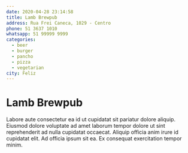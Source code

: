 ```yaml
---
date: 2020-04-28 23:14:58
title: Lamb Brewpub
address: Rua Frei Caneca, 1029 - Centro
phone: 51 3637 1010
whatsapp: 51 99999 9999
categories:
  - beer
  - burger
  - pancho
  - pizza
  - vegetarian
city: Feliz
---
```


# Lamb Brewpub

Labore aute consectetur ea id ut cupidatat sit pariatur dolore aliquip. Eiusmod dolore voluptate ad amet laborum tempor dolore ut sint reprehenderit ad nulla cupidatat occaecat. Aliquip officia anim irure id cupidatat elit. Ad officia ipsum sit ea. Ex consequat exercitation tempor minim.
